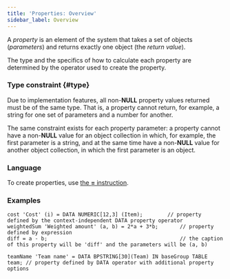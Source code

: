 ```yaml
---
title: 'Properties: Overview'
sidebar_label: Overview
---
```


A *property* is an element of the system that takes a set of objects (*parameters*) and returns exactly one object (the *return value*). 

The type and the specifics of how to calculate each property are determined by the operator used to create the property.

### Type constraint {#type}

Due to implementation features, all non-**NULL** property values returned must be of the same type. That is, a property cannot return, for example, a string for one set of parameters and a number for another.

The same constraint exists for each property parameter: a property cannot have a non-**NULL** value for an object collection in which, for example, the first parameter is a string, and at the same time have a non-**NULL** value for another object collection, in which the first parameter is an object.

### Language

To create properties, use [the **=** instruction](Instruction_=.md). 

### Examples

```lsf
cost 'Cost' (i) = DATA NUMERIC[12,3] (Item);		// property defined by the context-independent DATA property operator
weightedSum 'Weighted amount' (a, b) = 2*a + 3*b; 		// property defined by expression
diff = a - b; 											// the caption of this property will be 'diff' and the parameters will be (a, b)

teamName 'Team name' = DATA BPSTRING[30](Team) IN baseGroup TABLE team; // property defined by DATA operator with additional property options
```
